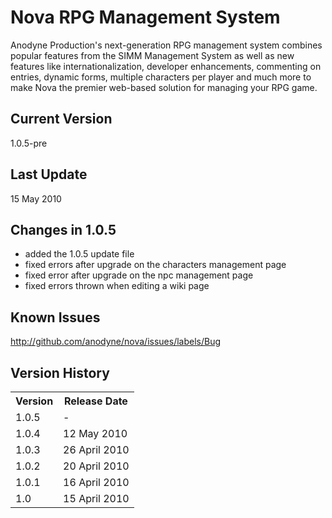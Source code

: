 Nova RPG Management System
==========================
Anodyne Production's next-generation RPG management system combines popular features from the SIMM Management System as well as new features like internationalization, developer enhancements, commenting on entries, dynamic forms, multiple characters per player and much more to make Nova the premier web-based solution for managing your RPG game.

Current Version
---------------
1.0.5-pre

Last Update
-----------
15 May 2010

Changes in 1.0.5
----------------
* added the 1.0.5 update file
* fixed errors after upgrade on the characters management page
* fixed error after upgrade on the npc management page
* fixed errors thrown when editing a wiki page

Known Issues
------------
http://github.com/anodyne/nova/issues/labels/Bug

Version History
---------------
<table>
	<tr>
		<th>Version</th><th>Release Date</th>
	</tr>
	<tr>
		<td>1.0.5</td><td>-</td>
	</tr>
	<tr>
		<td>1.0.4</td><td>12 May 2010</td>
	</tr>
	<tr>
		<td>1.0.3</td><td>26 April 2010</td>
	</tr>
	<tr>
		<td>1.0.2</td><td>20 April 2010</td>
	</tr>
	<tr>
		<td>1.0.1</td><td>16 April 2010</td>
	</tr>
	<tr>
		<td>1.0</td><td>15 April 2010</td>
	</tr>
</table>